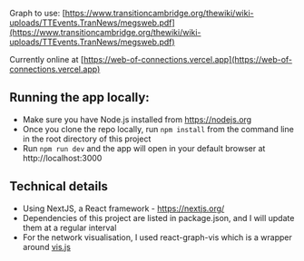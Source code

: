 Graph to use: [https://www.transitioncambridge.org/thewiki/wiki-uploads/TTEvents.TranNews/megsweb.pdf](https://www.transitioncambridge.org/thewiki/wiki-uploads/TTEvents.TranNews/megsweb.pdf)

Currently online at [https://web-of-connections.vercel.app](https://web-of-connections.vercel.app)

## Running the app locally:
* Make sure you have Node.js installed from https://nodejs.org
* Once you clone the repo locally, run `npm install` from the command line in the root directory of this project
* Run `npm run dev` and the app will open in your default browser at http://localhost:3000

## Technical details
* Using NextJS, a React framework - https://nextjs.org/
* Dependencies of this project are listed in package.json, and I will update them at a regular interval
* For the network visualisation, I used react-graph-vis which is a wrapper around [vis.js](https://visjs.org/)
